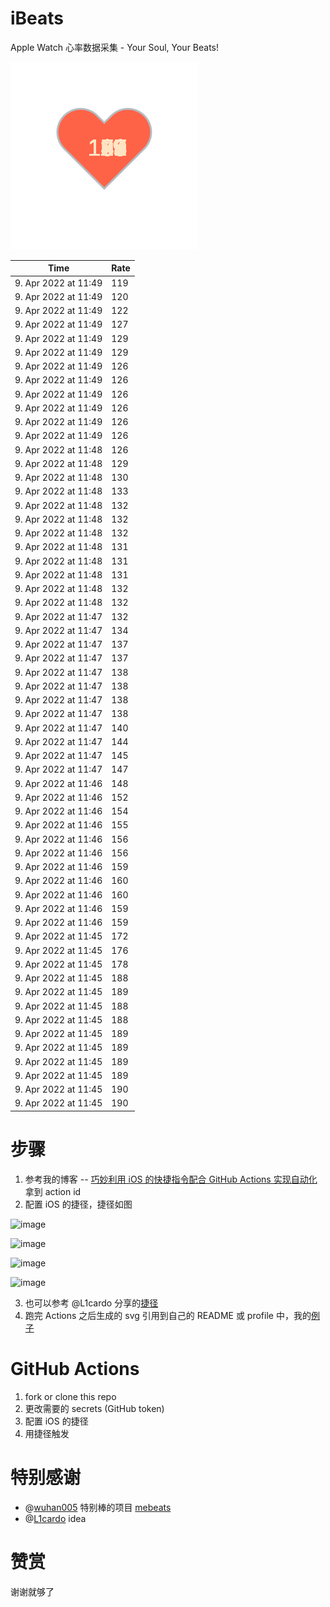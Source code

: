 # iBeats
Apple Watch 心率数据采集 - Your Soul, Your Beats!

![](./files/heart.svg)

<!--START_SECTION:my_heart_rate-->
| Time | Rate | 
 | ---- | ---- | 
| 9. Apr 2022 at 11:49 | 119 |
| 9. Apr 2022 at 11:49 | 120 |
| 9. Apr 2022 at 11:49 | 122 |
| 9. Apr 2022 at 11:49 | 127 |
| 9. Apr 2022 at 11:49 | 129 |
| 9. Apr 2022 at 11:49 | 129 |
| 9. Apr 2022 at 11:49 | 126 |
| 9. Apr 2022 at 11:49 | 126 |
| 9. Apr 2022 at 11:49 | 126 |
| 9. Apr 2022 at 11:49 | 126 |
| 9. Apr 2022 at 11:49 | 126 |
| 9. Apr 2022 at 11:49 | 126 |
| 9. Apr 2022 at 11:48 | 126 |
| 9. Apr 2022 at 11:48 | 129 |
| 9. Apr 2022 at 11:48 | 130 |
| 9. Apr 2022 at 11:48 | 133 |
| 9. Apr 2022 at 11:48 | 132 |
| 9. Apr 2022 at 11:48 | 132 |
| 9. Apr 2022 at 11:48 | 132 |
| 9. Apr 2022 at 11:48 | 131 |
| 9. Apr 2022 at 11:48 | 131 |
| 9. Apr 2022 at 11:48 | 131 |
| 9. Apr 2022 at 11:48 | 132 |
| 9. Apr 2022 at 11:48 | 132 |
| 9. Apr 2022 at 11:47 | 132 |
| 9. Apr 2022 at 11:47 | 134 |
| 9. Apr 2022 at 11:47 | 137 |
| 9. Apr 2022 at 11:47 | 137 |
| 9. Apr 2022 at 11:47 | 138 |
| 9. Apr 2022 at 11:47 | 138 |
| 9. Apr 2022 at 11:47 | 138 |
| 9. Apr 2022 at 11:47 | 138 |
| 9. Apr 2022 at 11:47 | 140 |
| 9. Apr 2022 at 11:47 | 144 |
| 9. Apr 2022 at 11:47 | 145 |
| 9. Apr 2022 at 11:47 | 147 |
| 9. Apr 2022 at 11:46 | 148 |
| 9. Apr 2022 at 11:46 | 152 |
| 9. Apr 2022 at 11:46 | 154 |
| 9. Apr 2022 at 11:46 | 155 |
| 9. Apr 2022 at 11:46 | 156 |
| 9. Apr 2022 at 11:46 | 156 |
| 9. Apr 2022 at 11:46 | 159 |
| 9. Apr 2022 at 11:46 | 160 |
| 9. Apr 2022 at 11:46 | 160 |
| 9. Apr 2022 at 11:46 | 159 |
| 9. Apr 2022 at 11:46 | 159 |
| 9. Apr 2022 at 11:45 | 172 |
| 9. Apr 2022 at 11:45 | 176 |
| 9. Apr 2022 at 11:45 | 178 |
| 9. Apr 2022 at 11:45 | 188 |
| 9. Apr 2022 at 11:45 | 189 |
| 9. Apr 2022 at 11:45 | 188 |
| 9. Apr 2022 at 11:45 | 188 |
| 9. Apr 2022 at 11:45 | 189 |
| 9. Apr 2022 at 11:45 | 189 |
| 9. Apr 2022 at 11:45 | 189 |
| 9. Apr 2022 at 11:45 | 189 |
| 9. Apr 2022 at 11:45 | 190 |
| 9. Apr 2022 at 11:45 | 190 |

<!--END_SECTION:my_heart_rate-->

# 步骤
1. 参考我的博客 -- [巧妙利用 iOS 的快捷指令配合 GitHub Actions 实现自动化](https://github.com/yihong0618/gitblog/issues/198) 拿到 action id
2. 配置 iOS 的捷径，捷径如图

![image](https://user-images.githubusercontent.com/15976103/122154218-0db0b480-ce97-11eb-93bb-5aec07c558dc.png)

![image](https://user-images.githubusercontent.com/15976103/122154236-186b4980-ce97-11eb-8e4b-70551a0391ae.png)

![image](https://user-images.githubusercontent.com/15976103/122154268-2d47dd00-ce97-11eb-902e-3acf292265a9.png)

![image](https://user-images.githubusercontent.com/15976103/122174055-fa144680-ceb4-11eb-9be2-3eb83cd516f7.png)

3. 也可以参考 @L1cardo 分享的[捷径](https://www.icloud.com/shortcuts/6ab6047b459c41ad822ad6b94b1c03d4)
4. 跑完 Actions 之后生成的 svg 引用到自己的 README 或 profile 中，我的[例子](https://github.com/yihong0618) 

# GitHub Actions

1. fork or clone this repo
2. 更改需要的 secrets (GitHub token)
3. 配置 iOS 的捷径
4. 用捷径触发

# 特别感谢
- @[wuhan005](https://github.com/wuhan005) 特别棒的项目 [mebeats](https://github.com/wuhan005/mebeats)
- @[L1cardo](https://github.com/L1cardo) idea

# 赞赏
谢谢就够了
